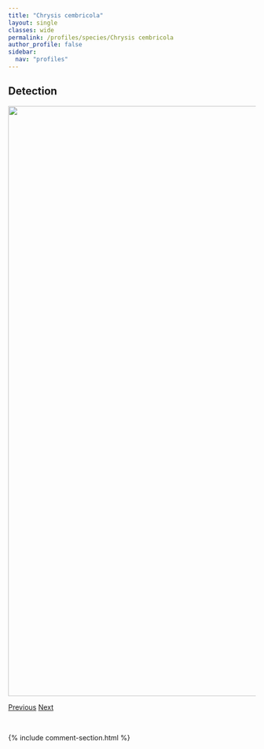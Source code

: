 ```yaml
---
title: "Chrysis cembricola"
layout: single
classes: wide
permalink: /profiles/species/Chrysis cembricola
author_profile: false
sidebar:
  nav: "profiles"
---
```


<h2>Detection</h2>

<a href="/ANBC/assets/figures/species/Chrysis cembricola/range-map.png">
<img src="/ANBC/assets/figures/species/Chrysis cembricola/range-map.png" height = "1200" width = "800">
</a>

<a href="/profiles/species/Braconid wasp" class="pagination--pager" title="PreviousName">Previous</a> <a href="/profiles/species/Colletes brevicornis" class="pagination--pager" title="NextName">Next</a>

<p>&nbsp;</p>

{% include comment-section.html %}
